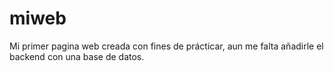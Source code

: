 # miweb
Mi primer pagina web creada con fines de prácticar, aun me falta añadirle el backend con una base de datos.
